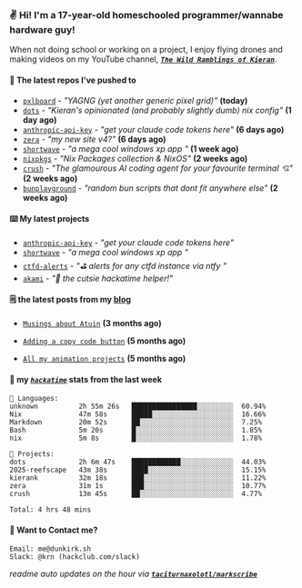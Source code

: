 ### ✌️ Hi! I'm a 17-year-old homeschooled programmer/wannabe hardware guy!

When not doing school or working on a project, I enjoy flying drones and making videos on my YouTube channel, [**_`The Wild Ramblings of Kieran`_**](https://youtube.com/@kieran.rambles).

#### 👷 The latest repos I've pushed to

- [`pxlboard`](https://github.com/taciturnaxolotl/pxlboard) - _"YAGNG (yet another generic pixel grid)"_ **(today)**
- [`dots`](https://github.com/taciturnaxolotl/dots) - _"Kieran's opinionated (and probably slightly dumb) nix config"_ **(1 day ago)**
- [`anthropic-api-key`](https://github.com/taciturnaxolotl/anthropic-api-key) - _"get your claude code tokens here"_ **(6 days ago)**
- [`zera`](https://github.com/taciturnaxolotl/zera) - _"my new site v4?"_ **(6 days ago)**
- [`shortwave`](https://github.com/taciturnaxolotl/shortwave) - _"a mega cool windows xp app "_ **(1 week ago)**
- [`nixpkgs`](https://github.com/NixOS/nixpkgs) - _"Nix Packages collection & NixOS"_ **(2 weeks ago)**
- [`crush`](https://github.com/charmbracelet/crush) - _"The glamourous AI coding agent for your favourite terminal 💘"_ **(2 weeks ago)**
- [`bunplayground`](https://github.com/taciturnaxolotl/bunplayground) - _"random bun scripts that dont fit anywhere else"_ **(2 weeks ago)**

#### ⌨️ My latest projects

- [`anthropic-api-key`](https://github.com/taciturnaxolotl/anthropic-api-key) - _"get your claude code tokens here"_
- [`shortwave`](https://github.com/taciturnaxolotl/shortwave) - _"a mega cool windows xp app "_
- [`ctfd-alerts`](https://github.com/taciturnaxolotl/ctfd-alerts) - _"⛳ alerts for any ctfd instance via ntfy "_
- [`akami`](https://github.com/taciturnaxolotl/akami) - _"🌷 the cutsie hackatime helper!"_

#### 🗒️ the latest posts from my [blog](https://dunkirk.sh)

- [`Musings about Atuin`](https://dunkirk.sh/blog/atuin/) **(3 months ago)**

- [`Adding a copy code button`](https://dunkirk.sh/blog/adding-a-copy-button/) **(5 months ago)**

- [`All my animation projects`](https://dunkirk.sh/blog/my-animations/) **(5 months ago)**



#### 📡 my [_`hackatime`_](https://waka.hackclub.com) stats from the last week

```text
💾 Languages:
unknown          2h 55m 26s   ████████████████░░░░░░░░░  60.94%
Nix              47m 58s      █████░░░░░░░░░░░░░░░░░░░░  16.66%
Markdown         20m 52s      ██░░░░░░░░░░░░░░░░░░░░░░░  7.25%
Bash             5m 20s       █░░░░░░░░░░░░░░░░░░░░░░░░  1.85%
nix              5m 8s        █░░░░░░░░░░░░░░░░░░░░░░░░  1.78%

💼 Projects:
dots             2h 6m 47s    ████████████░░░░░░░░░░░░░  44.03%
2025-reefscape   43m 38s      ████░░░░░░░░░░░░░░░░░░░░░  15.15%
kierank          32m 18s      ███░░░░░░░░░░░░░░░░░░░░░░  11.22%
zera             31m 1s       ███░░░░░░░░░░░░░░░░░░░░░░  10.77%
crush            13m 45s      ██░░░░░░░░░░░░░░░░░░░░░░░  4.77%

Total: 4 hrs 48 mins
```

#### 📮 Want to Contact me?

```text
Email: me@dunkirk.sh
Slack: @krn (hackclub.com/slack)
```

_readme auto updates on the hour via [**`taciturnaxolotl/markscribe`**](https://github.com/taciturnaxolotl/markscribe)_
